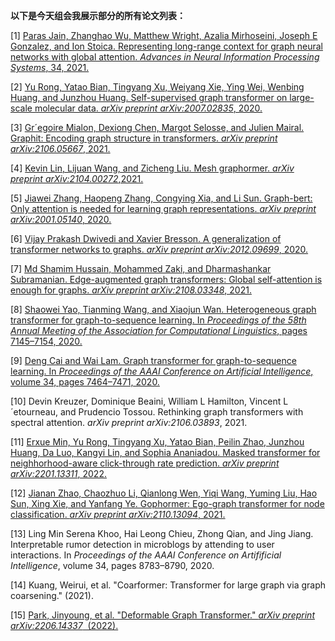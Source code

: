 **以下是今天组会我展示部分的所有论文列表：**

[1] [Paras Jain, Zhanghao Wu, Matthew Wright, Azalia Mirhoseini, Joseph E Gonzalez, and Ion Stoica. Representing long-range context for graph neural networks with global attention. *Advances in Neural Information Processing Systems*, 34, 2021.](https://proceedings.neurips.cc/paper/2021/file/6e67691b60ed3e4a55935261314dd534-Paper.pdf)

[2] [Yu Rong, Yatao Bian, Tingyang Xu, Weiyang Xie, Ying Wei, Wenbing Huang, and Junzhou Huang. Self-supervised graph transformer on large-scale molecular data. *arXiv preprint arXiv:2007.02835*, 2020.](https://proceedings.neurips.cc/paper/2020/file/94aef38441efa3380a3bed3faf1f9d5d-Paper.pdf)

[3] [Gr´egoire Mialon, Dexiong Chen, Margot Selosse, and Julien Mairal. Graphit: Encoding graph structure in transformers. *arXiv preprint arXiv:2106.05667*, 2021.](https://arxiv.org/pdf/2106.05667.pdf)

[4] [Kevin Lin, Lijuan Wang, and Zicheng Liu. Mesh graphormer. *arXiv preprint arXiv:2104.00272*,2021.](https://openaccess.thecvf.com/content/ICCV2021/papers/Lin_Mesh_Graphormer_ICCV_2021_paper.pdf)

[5] [Jiawei Zhang, Haopeng Zhang, Congying Xia, and Li Sun. Graph-bert: Only attention is needed for learning graph representations. *arXiv preprint arXiv:2001.05140*, 2020.](https://arxiv.org/pdf/2001.05140.pdf)

[6] [Vijay Prakash Dwivedi and Xavier Bresson. A generalization of transformer networks to graphs. *arXiv preprint arXiv:2012.09699*, 2020.](https://arxiv.org/pdf/2012.09699.pdf)

[7] [Md Shamim Hussain, Mohammed Zaki, and Dharmashankar Subramanian. Edge-augmented graph transformers: Global self-attention is enough for graphs. *arXiv preprint arXiv:2108.03348*, 2021.](https://arxiv.org/pdf/2108.03348.pdf)

[8] [Shaowei Yao, Tianming Wang, and Xiaojun Wan. Heterogeneous graph transformer for graph-to-sequence learning. In *Proceedings of the 58th Annual Meeting of the Association for Computational Linguistics*, pages 7145–7154, 2020.](https://aclanthology.org/2020.acl-main.640.pdf)

[9] [Deng Cai and Wai Lam. Graph transformer for graph-to-sequence learning. In *Proceedings of the AAAI Conference on Artificial Intelligence*, volume 34, pages 7464–7471, 2020.](https://ojs.aaai.org/index.php/AAAI/article/view/6243)

[10] Devin Kreuzer, Dominique Beaini, William L Hamilton, Vincent L´etourneau, and Prudencio Tossou. Rethinking graph transformers with spectral attention. *arXiv preprint arXiv:2106.03893*, 2021.

[11] [Erxue Min, Yu Rong, Tingyang Xu, Yatao Bian, Peilin Zhao, Junzhou Huang, Da Luo, Kangyi Lin, and Sophia Ananiadou. Masked transformer for neighhorhood-aware click-through rate prediction. *arXiv preprint arXiv:2201.13311*, 2022.](https://arxiv.org/pdf/2201.13311.pdf)

[12] [Jianan Zhao, Chaozhuo Li, Qianlong Wen, Yiqi Wang, Yuming Liu, Hao Sun, Xing Xie, and Yanfang Ye. Gophormer: Ego-graph transformer for node classification. *arXiv preprint arXiv:2110.13094*, 2021.](https://arxiv.org/pdf/2110.13094.pdf)

[13] Ling Min Serena Khoo, Hai Leong Chieu, Zhong Qian, and Jing Jiang. Interpretable rumor detection in microblogs by attending to user interactions. In *Proceedings of the AAAI Conference on Artifificial Intelligence*, volume 34, pages 8783–8790, 2020.

[14] Kuang, Weirui, et al. "Coarformer: Transformer for large graph via graph coarsening." (2021).

[15] [Park, Jinyoung, et al. "Deformable Graph Transformer." *arXiv preprint arXiv:2206.14337*
 (2022).](https://arxiv.org/pdf/2206.14337.pdf)